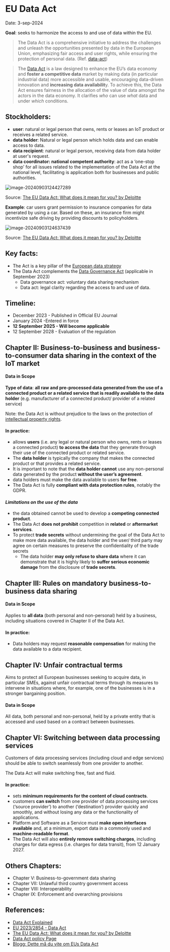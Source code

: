 # EU Data Act

Date: 3-sep-2024

**Goal**: seeks to harmonize the access to and use of data within the EU.



> The Data Act is a comprehensive initiative to address the challenges and unleash the opportunities presented by data in the European Union, emphasizing fair access and user rights, while ensuring the protection of personal data. (Ref. [data-act](https://digital-strategy.ec.europa.eu/en/policies/data-act))



> The [Data Act](https://eur-lex.europa.eu/eli/reg/2023/2854/oj) is a law designed to enhance the EU’s data economy and **foster a competitive data** market by making data (in particular industrial data) more accessible and usable, encouraging data-driven innovation and **increasing data availabilit**y. To achieve this, the Data Act ensures fairness in the allocation of the value of data amongst the actors in the data economy. It clarifies *who* can use *what* data and under *which* conditions.



## Stockholders:

- **user**: natural or legal person that owns, rents or leases an IoT product or receives a related service.
- **data holder**: Natural or legal person which holds data and can enable access to data.
- **data recipient**: natural or legal person, receiving data from data holder at user's request.
- **data coordinator: national competent authority**: act as a ‘one-stop shop’ for all issues related to the implementation of the Data Act at the national level, facilitating is application both for businesses and public authorities.

![image-20240903124427289](C:\Users\marcec\AppData\Roaming\Typora\typora-user-images\image-20240903124427289.png)

Source: [The EU Data Act: What does it mean for you? by Deloitte](https://www.deloitte.com/lu/en/Industries/technology/perspectives/the-eu-data-act-what-does-it-mean-for-you.html)



**Example**: car users grant permission to insurance companies for data generated by using a car. Based on these, an insurance firm might incentivize safe driving by providing discounts to policyholders.

![image-20240903124637439](C:\Users\marcec\AppData\Roaming\Typora\typora-user-images\image-20240903124637439.png)

Source: [The EU Data Act: What does it mean for you? by Deloitte](https://www.deloitte.com/lu/en/Industries/technology/perspectives/the-eu-data-act-what-does-it-mean-for-you.html)



## **Key facts:**

- The Act is a key pillar of the [European data strategy](https://digital-strategy.ec.europa.eu/en/policies/strategy-data)
- The Data Act complements the [Data Governance Act](https://digital-strategy.ec.europa.eu/en/policies/data-governance-act-explained) (applicable in September 2023)
  - Data governance act: voluntary data sharing mechanism
  - Data act: legal clarity regarding the access to and use of data.



## **Timeline:**

- December 2023 - Published in Official EU Journal
- January 2024 -Entered in force
- **12 September 2025 - Will become applicable**
- 12 September 2028 - Evaluation of the regulation



## Chapter II: Business-to-business and business-to-consumer data sharing in the context of the IoT market

#### Data in Scope

**Type of data**: **all raw and pre-processed data generated from the use of a connected product or a related service that is readily available to the data holder** (e.g. manufacturer of a connected product/ provider of a related service)

Note: the Data Act is without prejudice to the laws on the protection of [intellectual property rights](https://commission.europa.eu/business-economy-euro/doing-business-eu/intellectual-property-rights_en).

#### In practice:

- allows **users** (i.e. any legal or natural person who owns, rents or leases a connected product) **to access the data** that they generate through their use of the connected product or related service.
- The **data holder** is typically the company that makes the connected product or that provides a related service.
- It is important to note that the **data holder cannot** use any non-personal data generated by the product **without the user’s agreement**.
- data holders must make the data available to users **for free**.
- The Data Act is fully **compliant with data protection rules**, notably the GDPR.

#### *Limitations on the use of the data*

- the data obtained cannot be used to develop a **competing connected product**.
- The Data Act **does not prohibit** competition in **related** or **aftermarket services**.
- To protect **trade secrets** without undermining the goal of the Data Act to make more data available, the data holder and the user/ third party may agree on certain measures to preserve the confidentiality of the trade secrets
  - The data holder **may only refuse to share data** where it can demonstrate that it is highly likely to **suffer serious economic damage** from the disclosure of **trade secrets**.



## Chapter III: Rules on mandatory business-to-business data sharing

#### Data in Scope

Applies to **all data** (both personal and non-personal) held by a business, including situations covered in Chapter II of the Data Act.

#### In practice:

- Data holders may request **reasonable compensation** for making the data available to a data recipient.



## Chapter IV: Unfair contractual terms

Aims to protect all European businesses seeking to acquire data, in particular SMEs, against unfair contractual terms through its measures to intervene in situations where, for example, one of the businesses is in a stronger bargaining position.

#### Data in Scope

All data, both personal and non-personal, held by a private entity that is accessed and used based on a contract between businesses.



## Chapter VI: Switching between data processing services

Customers of data processing services (including cloud and edge services) should be able to switch seamlessly from one provider to another. 

The Data Act will make switching free, fast and fluid.

#### In practice:

- sets **minimum requirements for the content of cloud contracts**.
- customers **can switch** from one provider of data processing services (‘source provider’) to another (‘destination’) provider quickly and smoothly, and without losing any data or the functionality of applications.
- Platform and Software as a Service must **make open interfaces available** and, at a minimum, export data in a commonly used and **machine-readable format**.
- The Data Act will also **entirely remove switching charges**, including charges for data egress (i.e. charges for data transit), from 12 January 2027.





## Others Chapters:

- Chapter V: Business-to-government data sharing
- Chapter VII: Unlawful third country government access
- Chapter VIII: Interoperability
- Chapter IX: Enforcement and overarching provisions



## References:

- [Data Act Explained](https://digital-strategy.ec.europa.eu/en/factpages/data-act-explained)
- [EU 2023/2854 - Data Act](https://eur-lex.europa.eu/legal-content/EN/TXT/PDF/?uri=CELEX:32023R2854)
- [The EU Data Act: What does it mean for you? by Deloitte](https://www.deloitte.com/lu/en/Industries/technology/perspectives/the-eu-data-act-what-does-it-mean-for-you.html)
- [Data Act policy Page](https://digital-strategy.ec.europa.eu/en/policies/data-act)
- [Blogg: Dette må du vite om EUs Data Act](https://www.bdo.no/nb-no/bloggen/eus-data-act-dette-ma-du-vite)